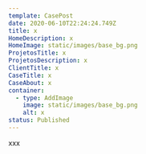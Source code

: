 ```yaml
---
template: CasePost
date: 2020-06-10T22:24:24.749Z
title: x
HomeDescription: x
HomeImage: static/images/base_bg.png
ProjetosTitle: x
ProjetosDescription: x
ClientTitle: x
CaseTitle: x
CaseAbout: x
container:
  - type: AddImage
    image: static/images/base_bg.png
    alt: x
status: Published
---
```

xxx